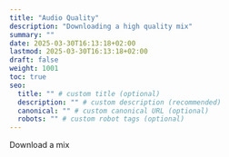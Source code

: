 ```yaml
---
title: "Audio Quality"
description: "Downloading a high quality mix"
summary: ""
date: 2025-03-30T16:13:18+02:00
lastmod: 2025-03-30T16:13:18+02:00
draft: false
weight: 1001
toc: true
seo:
  title: "" # custom title (optional)
  description: "" # custom description (recommended)
  canonical: "" # custom canonical URL (optional)
  robots: "" # custom robot tags (optional)
---
```


Download a mix
